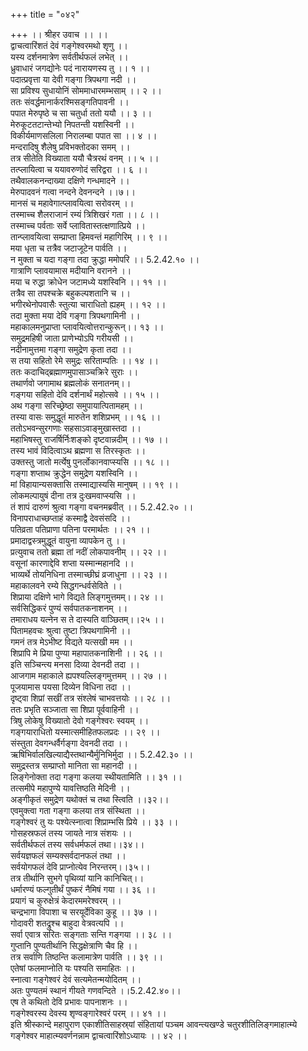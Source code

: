 +++
title = "०४२"

+++
।। श्रीहर उवाच ।। ।।  
द्वाचत्वारिंशतं देवं गङ्गेश्वरमथो शृणु ।।  
यस्य दर्शनमात्रेण सर्वतीर्थफलं लभेत् ।।  
ध्रुवाधारं जगद्योनेः पदं नारायणस्य तु ।। १ ।।  
पदात्प्रवृत्ता या देवी गङ्गा त्रिपथगा नदी ।।  
सा प्रविश्य सुधायोनिं सोममाधारमम्भसाम् ।। २ ।।  
ततः संवर्द्धमानार्करश्मिसङ्गतिपावनी ।।  
पपात मेरुपृष्ठे च सा चतुर्धा ततो ययौ ।। ३ ।।  
मेरुकूटतटान्तेभ्यो निपतन्ती यशस्विनी ।।  
विकीर्यमाणसलिला निरालम्बा पपात सा ।। ४ ।।  
मन्दरादिषु शैलेषु प्रविभक्तोदका समम् ।।  
तत्र सीतेति विख्याता ययौ चैत्ररथं वनम् ।। ५ ।।  
तत्प्लायित्वा च ययावरुणोदं सरिद्वरा ।। ६ ।।  
तथैवालकनन्दाख्या दक्षिणे गन्धमादने ।।  
मेरुपादवनं गत्वा नन्दने देवनन्दने ।।७।।  
मानसं च महावेगात्प्लावयित्वा सरोवरम् ।।  
तस्माच्च शैलराजानं रम्यं त्रिशिखरं गता ।। ८ ।।  
तस्माच्च पर्वताः सर्वे प्लावितास्तत्क्षणात्प्रिये ।।  
तान्प्लावयित्वा सम्प्राप्ता हिमवन्तं महागिरिम् ।। ९ ।।  
मया धृता च तत्रैव जटाजूटेन पार्वति ।।  
न मुक्ता च यदा गङ्गा तदा क्रुद्धा ममोपरि ।। 5.2.42.१० ।।  
गात्राणि प्लावयामास मदीयानि वरानने ।।  
मया च रुद्धा क्रोधेन जटामध्ये यशस्विनि ।। ११ ।।  
तत्रैव सा तपश्चक्रे बहुकल्पशतानि च ।।  
भगीरथेनोपवासैः स्तुत्या चाराधितो ह्यहम् ।। १२ ।।  
तदा मुक्ता मया देवि गङ्गा त्रिपथगामिनी ।।  
महाकालमनुप्राप्ता प्लावयित्वोत्तरान्कुरून्।। १३ ।।  
समुद्रमहिषी जाता प्राणेभ्योऽपि गरीयसी ।।  
नदीनामुत्तमा गङ्गा समुद्रेण कृता तदा ।।  
स तया सहितो रेमे समुद्रः सरिताम्पतिः ।। १४ ।।  
ततः कदाचिद्ब्रह्माणमुपासाञ्चक्रिरे सुराः ।।  
तथार्णवो जगामाथ ब्रह्मलोकं सनातनम्।।  
गङ्गया सहितो देवि दर्शनार्थं महोत्सवे ।। १५ ।।  
अथ गङ्गा सरिच्छ्रेष्ठा समुपायात्पितामहम् ।।  
तस्या वासः समुद्धूतं मारुतेन शशिप्रभम् ।। १६ ।।  
ततोऽभवन्सुरगणाः सहसाऽवाङ्मुखास्तदा ।।  
महाभिषस्तु राजर्षिर्निःशङ्को दृष्टवान्नदीम् ।। १७ ।।  
तस्य भावं विदित्वाऽथ ब्रह्मणा स तिरस्कृतः ।।  
उक्तस्तु जातो मर्त्येषु पुनर्लोकानवाप्स्यसि ।। १८ ।।  
गङ्गा शप्ताथ क्रुद्धेन समुद्रेण यशस्विनि ।।  
मां विहायान्यसक्तासि तस्माद्यास्यसि मानुषम् ।। १९ ।।  
लोकमल्पायुषं दीना तत्र दुःखमवाप्स्यसि ।।  
तं शापं दारुणं श्रुत्वा गङ्गा वचनमब्रवीत् ।। 5.2.42.२० ।।  
विनापराधाच्छप्ताहं कस्माद्वै देवसंसदि ।।  
पतिव्रता पतिप्राणा पतिना परमार्थतः ।। २१ ।।  
प्रमादाद्वस्त्रमुद्धूतं वायुना व्यापकेन तु ।।  
प्रत्युवाच ततो ब्रह्मा तां नदीं लोकपावनीम् ।। २२ ।।  
वसूनां कारणाद्देवि शप्ता यस्मान्महानदि ।।  
भाव्यर्थे तोयनिधिना तस्माच्छीघ्रं व्रजाधुना ।। २३ ।।  
महाकालवने रम्ये सिद्धगन्धर्वसेविते ।।  
शिप्राया दक्षिणे भागे विद्यते लिङ्गमुत्तमम्।। २४ ।।  
सर्वसिद्धिकरं पुण्यं सर्वपातकनाशनम् ।।  
तमाराधय यत्नेन स ते दास्यति वाञ्छितम्।।२५ ।।  
पितामहवचः श्रुत्वा तुष्टा त्रिपथगामिनी ।।  
गमनं तत्र मेऽभीष्ट विद्यते यत्सखी मम ।।  
शिप्रापि मे प्रिया पुण्या महापातकनाशिनी ।। २६ ।।  
इति सञ्चिन्त्य मनसा दिव्या देवनदी तदा ।।  
आजगाम महाकाले ह्यपश्यल्लिङ्गमुत्तमम् ।। २७ ।।  
पूजयामास पयसा दिव्येन विधिना तदा ।।  
दृष्ट्वा शिप्रां सखीं तत्र संश्लेषं चाभवत्तयोः ।। २८ ।।  
ततः प्रभृति सञ्जाता सा शिप्रा पूर्ववाहिनी ।।  
त्रिषु लोकेषु विख्यातो देवो गङ्गेश्वरः स्वयम् ।।  
गङ्गयाराधितो यस्मात्समीहितफलप्रदः ।। २९ ।।  
संस्तुता देवगन्धर्वैर्गङ्गा देवनदी तदा ।।  
ऋषिभिर्वालखिल्याद्यैस्तथान्यैर्मुनिभिर्मुदा ।। 5.2.42.३० ।।  
समुद्रस्तत्र सम्प्राप्तो मानिता सा महानदी ।।  
लिङ्गेनोक्ता तदा गङ्गा कलया स्थीयतामिति ।। ३१ ।।  
तत्समीपे महापुण्ये यावत्तिष्ठति मेदिनी ।।  
अङ्गीकृतं समुद्रेण यथोक्तं च तथा स्त्विति ।।३२।।  
एवमुक्त्वा गता गङ्गा कलया तत्र संस्थिता ।।  
गङ्गेश्वरं तु यः पश्येत्स्नात्वा शिप्राम्भसि प्रिये ।। ३३ ।।  
गोसहस्रफलं तस्य जायते नात्र संशयः ।।  
सर्वतीर्थफलं तस्य सर्वधर्मफलं तथा।।३४।।  
सर्वयज्ञफलं सम्यक्सर्वदानफलं तथा ।।  
सर्वयोगफलं देवि प्राप्नोत्येव निरन्तरम्।।३५।।  
तत्र तीर्थानि सुभगे पृथिव्यां यानि कानिचित्।।  
धर्मारण्यं फल्गुतीर्थं पुष्करं नैमिषं गया ।। ३६ ।।  
प्रयागं च कुरुक्षेत्रं केदारममरेश्वरम् ।।  
चन्द्रभागा विपाशा च सरयूर्देविका कुहू ।। ३७ ।।  
गोदावरी शतद्रुश्च बाहुदा वेत्रवत्यपि ।।  
सर्वा एवात्र सरितः सङ्गताः सन्ति गङ्गया ।। ३८ ।।  
गुप्तानि पुण्यतीर्थानि सिद्धक्षेत्राणि चैव हि ।।  
तत्र सर्वाणि तिष्ठन्ति कलामात्रेण पार्वति ।। ३९ ।।  
एतेषां फलमाप्नोति यः पश्यति समाहितः ।।  
स्नात्वा गङ्गेश्वरं देवं सत्यमेतन्मयोदितम् ।।  
अतः पुण्यतमं स्थानं गीयते गणवन्दिते ।।5.2.42.४०।।  
एष ते कथितो देवि प्रभावः पापनाशनः ।।  
गङ्गेश्वरस्य देवस्य शृण्वङ्गारेश्वरं परम् ।। ४१ ।।  
इति श्रीस्कान्दे महापुराण एकाशीतिसाहस्र्यां संहितायां पञ्चम आवन्त्यखण्डे चतुरशीतिलिङ्गमाहात्म्ये गङ्गेश्वर माहात्म्यवर्णनन्नाम द्वाचत्वारिंशोऽध्यायः ।। ४२ ।।